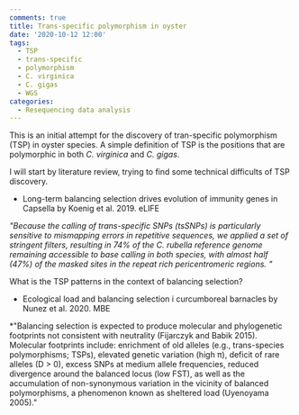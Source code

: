 ```yaml
---
comments: true
title: Trans-specific polymorphism in oyster
date: '2020-10-12 12:00'
tags:
  - TSP
  - trans-specific
  - polymorphism
  - C. virginica
  - C. gigas
  - WGS
categories:
  - Resequencing data analysis
---
```


This is an initial attempt for the discovery of tran-specific polymorphism (TSP) in oyster species. A simple definition of TSP is the positions that are polymorphic in both *C. virginica* and *C. gigas*.

I will start by literature review, trying to find some technical difficults of TSP discovery.

- Long-term balancing selection drives evolution of immunity genes in Capsella by Koenig et al. 2019. eLIFE

*"Because the calling of trans-specific SNPs (tsSNPs) is particularly sensitive to mismapping errors in repetitive sequences, we applied a set of stringent filters, resulting in 74% of the C. rubella reference genome remaining accessible to base calling in both species, with almost half (47%) of the masked sites in the repeat rich pericentromeric regions. "*


What is the TSP patterns in the context of balancing selection?

- Ecological load and balancing selection i curcumboreal barnacles by Nunez et al. 2020. MBE

*"Balancing selection is expected to produce molecular and phylogenetic footprints not consistent with neutrality (Fijarczyk and Babik 2015). Molecular footprints include: enrichment of old alleles (e.g., trans-species polymorphisms; TSPs), elevated genetic variation (high π), deficit of rare alleles (D > 0),
excess SNPs at medium allele frequencies, reduced divergence around the balanced locus (low FST), as well as the accumulation of non-synonymous variation in the vicinity of balanced polymorphisms, a phenomenon known as sheltered load (Uyenoyama 2005)."





